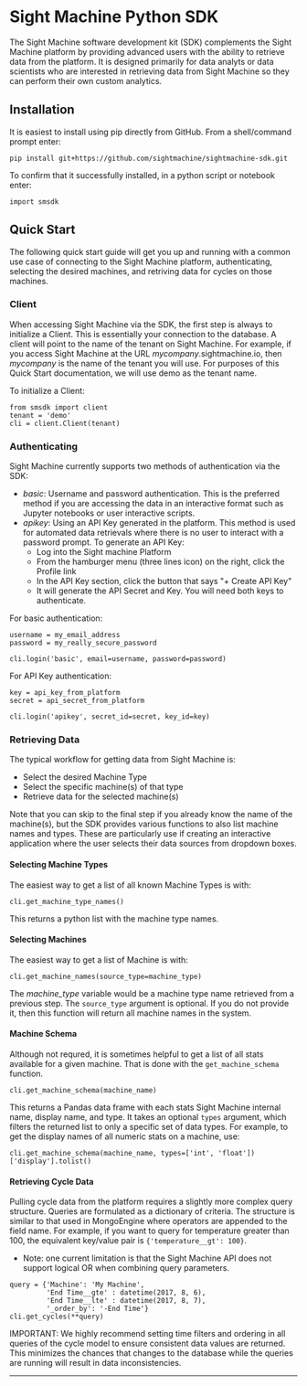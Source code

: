 # Sight Machine Python SDK

The Sight Machine software development kit (SDK) complements the Sight Machine platform by providing advanced users with the ability to retrieve data from the platform.  It is designed primarily for data analyts or data scientists who are interested in retrieving data from Sight Machine so they can perform their own custom analytics.  


## Installation

It is easiest to install using pip directly from GitHub.  From a shell/command prompt enter:

```
pip install git+https://github.com/sightmachine/sightmachine-sdk.git
```

To confirm that it successfully installed, in a python script or notebook enter:

```
import smsdk
```

 
## Quick Start

The following quick start guide will get you up and running with a common use case of connecting to the Sight Machine platform, authenticating,
selecting the desired machines, and retriving data for cycles on those machines.

### Client

When accessing Sight Machine via the SDK, the first step is always to initialize a Client.  This is essentially your connection to the database.  A client
will point to the name of the tenant on Sight Machine.  For example, if you access Sight Machine at the URL *mycompany*.sightmachine.io, then *mycompany* is 
the name of the tenant you will use. For purposes of this Quick Start documentation, we will use demo as the tenant name.

To initialize a Client: 

```
from smsdk import client
tenant = 'demo'
cli = client.Client(tenant)
```

### Authenticating

Sight Machine currently supports two methods of authentication via the SDK:
- *basic*: Username and password authentication.  This is the preferred method if you are accessing the data in an interactive format such as Jupyter notebooks
or user interactive scripts.
- *apikey*: Using an API Key generated in the platform.  This method is used for automated data retrievals where there is no user to interact with a password prompt.  To generate an API Key:
  - Log into the Sight machine Platform
  - From the hamburger menu (three lines icon) on the right, click the Profile link
  - In the API Key section, click the button that says "+ Create API Key"
  - It will generate the API Secret and Key.  You will need both keys to authenticate.  

  
For basic authentication:
```
username = my_email_address
password = my_really_secure_password

cli.login('basic', email=username, password=password)
```

For API Key authentication:
```
key = api_key_from_platform
secret = api_secret_from_platform

cli.login('apikey', secret_id=secret, key_id=key)
```

### Retrieving Data

The typical workflow for getting data from Sight Machine is:

- Select the desired Machine Type
- Select the specific machine(s) of that type
- Retrieve data for the selected machine(s)

Note that you can skip to the final step if you already know the name of the machine(s), but the SDK provides various functions to also list
machine names and types.  These are particularly use if creating an interactive application where the user selects their data sources from 
dropdown boxes.

#### Selecting Machine Types

The easiest way to get a list of all known Machine Types is with:

```
cli.get_machine_type_names()
```

This returns a python list with the machine type names.

#### Selecting Machines

The easiest way to get a list of Machine is with:

```
cli.get_machine_names(source_type=machine_type)
```

The *machine_type* variable would be a machine type name retrieved from a previous step.  The `source_type` argument is optional.  If you do not provide it, then
this function will return all machine names in the system.

#### Machine Schema

Although not requred, it is sometimes helpful to get a list of all stats available for a given machine.  That is done with the `get_machine_schema` function.  

```
cli.get_machine_schema(machine_name)
```

This returns a Pandas data frame with each stats Sight Machine internal name, display name, and type.  It takes an optional `types` argument, which filters the returned list to only a specific set of data types.  For example, to get the display names of all numeric stats on a machine, use:

```
cli.get_machine_schema(machine_name, types=['int', 'float'])['display'].tolist()
```

#### Retrieving Cycle Data

Pulling cycle data from the platform requires a slightly more complex query structure.  Queries are formulated as a dictionary of criteria.  The structure
is similar to that used in MongoEngine where operators are appended to the field name.  For example, if you want to query for temperature greater than 100, the
equivalent key/value pair is `{'temperature__gt': 100}`.

- Note: one current limitation is that the Sight Machine API does not support logical OR when combining query parameters.  

```
query = {'Machine': 'My Machine',
         'End Time__gte' : datetime(2017, 8, 6), 
         'End Time__lte' : datetime(2017, 8, 7), 
         '_order_by': '-End Time'}
cli.get_cycles(**query)
```

IMPORTANT: We highly recommend setting time filters and ordering in all queries of the cycle model to ensure consistent data values are returned.  This minimizes the chances that changes to the database while the queries are running will result in data inconsistencies.

----



